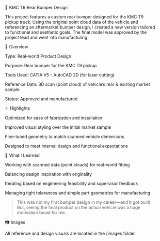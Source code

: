 🚙 KMC T9 Rear Bumper Design

This project features a custom rear bumper designed for the KMC T9 pickup truck. Using the original point cloud data of the vehicle and referencing an aftermarket bumper design, I created a new version tailored to functional and aesthetic goals. The final model was approved by the project lead and went into manufacturing.

📌 Overview

Type: Real-world Product Design

Purpose: Rear bumper for the KMC T9 pickup

Tools Used: CATIA V5 – AutoCAD 2D (for laser cutting)

Reference Data: 3D scan (point cloud) of vehicle’s rear & existing market sample

Status: Approved and manufactured

✨ Highlights

Optimized for ease of fabrication and installation

Improved visual styling over the initial market sample

Fine-tuned geometry to match scanned vehicle dimensions

Designed to meet internal design and functional expectations

🧠 What I Learned

Working with scanned data (point clouds) for real-world fitting

Balancing design inspiration with originality

Iterating based on engineering feasibility and supervisor feedback

Managing tight tolerances and simple part geometries for manufacturing

> This was not my first bumper design in my career—and it got built! But, seeing the final product on the actual vehicle was a huge motivation boost for me.



📷 Images

All reference and design visuals are located in the /images folder.